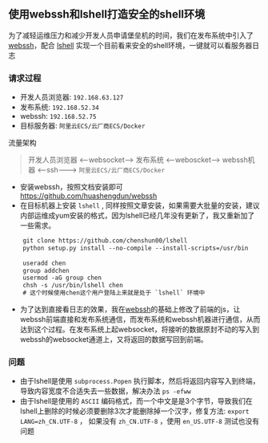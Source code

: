 ## 使用webssh和lshell打造安全的shell环境

为了减轻运维压力和减少开发人员申请堡垒机的时间，我们在发布系统中引入了 [webssh](https://github.com/huashengdun/webssh)，配合 [lshell](https://github.com/chenshun00/lshell) 实现一个目前看来安全的shell环境，一键就可以看服务器日志

### 请求过程

* 开发人员浏览器: `192.168.63.127`
* 发布系统: `192.168.52.34`
* webssh: `192.168.52.75`
* 目标服务器: `阿里云ECS/云厂商ECS/Docker`

流量架构

> 开发人员浏览器 <--websocket--> 发布系统 <--weboscket--> webssh机器 <--ssh---> `阿里云ECS/云厂商ECS/Docker` 

* 安装webssh，按照文档安装即可 https://github.com/huashengdun/webssh
* 在目标机器上安装 `lshell` , 同样按照文章安装，如果需要大批量的安装，建议内部运维成yum安装的格式，因为lshell已经几年没有更新了，我又重新加了一些需求。

```txt
	git clone https://github.com/chenshun00/lshell
	python setup.py install --no-compile --install-scripts=/usr/bin
	
	useradd chen
	group addchen
	usermod -aG group chen
	chsh -s /usr/bin/lshell chen
	# 这个时候使用chen这个用户登陆上来就是处于 `lshell` 环境中
```

* 为了达到直接看日志的效果，我在[webssh](https://github.com/huashengdun/webssh)的基础上修改了前端的js，让webssh前端直接和发布系统通信，而发布系统和webssh机器进行通信，从而达到这个过程。在发布系统上起websocket，将接听的数据原封不动的写入到webssh的websocket通道上，又将返回的数据写回到前端。

### 问题

* 由于lshell是使用 `subprocess.Popen` 执行脚本，然后将返回内容写入到终端，导致内容宽度不合适失去一些数据，解决办法 `ps -efww` 
* 由于lshell是使用的 `ASCII` 编码格式，而一个中文是是3个字节，导致我们在lshell上删除的时候必须要删除3次才能删除掉一个汉字，修复方法: `export LANG=zh_CN.UTF-8` ， 如果没有 `zh_CN.UTF-8` ，使用 `en_US.UTF-8` 测试也没有问题

